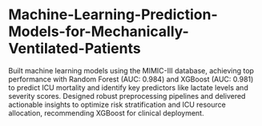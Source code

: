 # Machine-Learning-Prediction-Models-for-Mechanically-Ventilated-Patients
Built machine learning models using the MIMIC-III database, achieving top performance with Random Forest (AUC: 0.984) and XGBoost (AUC: 0.981) to predict ICU mortality and identify key predictors like lactate levels and severity scores. 
Designed robust preprocessing pipelines and delivered actionable insights to optimize risk stratification and ICU resource allocation, recommending XGBoost for clinical deployment.
